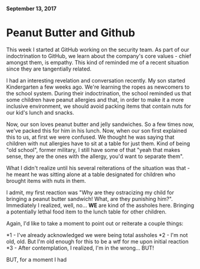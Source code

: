#### September 13, 2017

# Peanut Butter and Github

This week I started at GitHub working on the security team. As part of our indoctrination to GitHub, we learn about the company's core values - chief amongst them, is empathy. This kind of reminded me of a recent situation since they are tangentially related. 

I had an interesting revelation and conversation recently. My son started Kindergarten a few weeks ago. We're learning the ropes as newcomers to the school system. During their indoctrination, the school reminded us that some children have peanut allergies and that, in order to make it a more inclusive environment, we should avoid packing items that contain nuts for our kid's lunch and snacks.

Now, our son loves peanut butter and jelly sandwiches. So a few times now, we've packed this for him in his lunch. Now, when our son first explained this to us, at first we were confused. We thought he was saying that children with nut allergies have to sit at a table for just them. Kind of being "old school", former military, I still have some of that "yeah that makes sense, they are the ones with the allergy, you'd want to separate them". 

What I didn't realize until his several reiterations of the situation was that - he meant he was sitting alone at a table designated for children who brought items with nuts in them.

I admit, my first reaction was "Why are they ostracizing my child for bringing a peanut butter sandwich! What, are they punishing him?". Immediately I realized, well, no... **WE** are kind of the assholes here. Bringing a potentially lethal food item to the lunch table for other children.

Again, I'd like to take a moment to point out or reiterate a couple things:

*1 - I've already acknowledged we were being total assholes
*2 - I'm not old, old. But I'm old enough for this to be a wtf for me upon initial reaction
*3 - After contemplation, I realized, I'm in the wrong... BUT!

BUT, for a moment I had 
